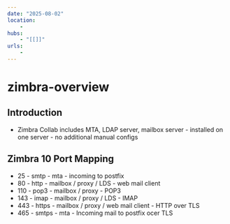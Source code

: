```yaml
---
date: "2025-08-02"
location: 
    - 
hubs: 
    - "[[]]"
urls:
    - 
---
```


# zimbra-overview
## Introduction
+ Zimbra Collab includes MTA, LDAP server, mailbox server - installed on one server - no additional manual configs

## Zimbra 10 Port Mapping
- 25 - smtp - mta - incoming to postfix
- 80 - http - mailbox / proxy / LDS - web mail client
- 110 - pop3 - mailbox / proxy - POP3
- 143 - imap - mailbox / proxy / LDS - IMAP
- 443 - https - mailbox / proxy / web mail client - HTTP over TLS
- 465 - smtps - mta - Incoming mail to postfix ocer TLS
